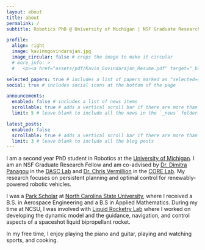 ```yaml
---
layout: about
title: about
permalink: /
subtitle: Robotics PhD @ University of Michigan | NSF Graduate Research Fellow

profile:
  align: right
  image: kavinmgovindarajan.jpg
  image_circular: false # crops the image to make it circular
  # more_info: >
  #   <p><a href="assets/pdf/Kavin_Govindarajan_Resume.pdf" target="_blank"> View My Resume</a></p>

selected_papers: true # includes a list of papers marked as "selected={true}"
social: true # includes social icons at the bottom of the page

announcements:
  enabled: false # includes a list of news items
  scrollable: true # adds a vertical scroll bar if there are more than 3 news items
  limit: 5 # leave blank to include all the news in the `_news` folder

latest_posts:
  enabled: false
  scrollable: true # adds a vertical scroll bar if there are more than 3 new posts items
  limit: 3 # leave blank to include all the blog posts
---
```


I am a second year PhD student in Robotics at the [University of Michigan](https://robotics.umich.edu/). I am an NSF Graduate Research Fellow and am co-advised by [Dr. Dimitra Panagou](https://websites.umich.edu/~dpanagou/) in the [DASC Lab](https://dasc-lab.github.io/) and [Dr. Chris Vermillion](https://me.engin.umich.edu/people/faculty/christopher-vermillion/) in the [CORE Lab](https://corelab.engin.umich.edu/). My research focuses on persistent planning and optimal control for renewably-powered robotic vehicles.

I was a [Park Scholar](https://park.ncsu.edu/) at [North Carolina State University](https://www.ncsu.edu/), where I received a B.S. in Aerospace Engineering and a B.S in Applied Mathematics. During my time at NCSU, I was involved with [Liquid Rocketry Lab](https://liquidrocketry.com) where I worked on developing the dynamic model and the guidance, navigation, and control aspects of a spaceshot liquid bipropellant rocket.

In my free time, I enjoy playing the piano and guitar, playing and watching sports, and cooking.
